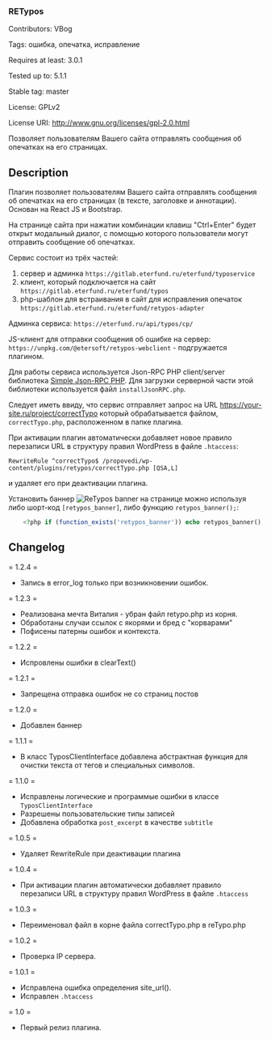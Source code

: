 ### RETypos ###
Contributors: VBog

Tags: ошибка, опечатка, исправление

Requires at least: 3.0.1

Tested up to: 5.1.1

Stable tag: master

License: GPLv2

License URI: http://www.gnu.org/licenses/gpl-2.0.html

Позволяет пользователям Вашего сайта отправлять сообщения об опечатках на его страницах.

## Description ##
Плагин позволяет пользователям Вашего сайта отправлять сообщения об опечатках на его страницах (в тексте, заголовке и аннотации). Основан на React JS и Bootstrap.

На странице сайта при нажатии комбинации клавиш "Ctrl+Enter" будет открыт модальный диалог, с помощью которого пользователи могут отправить сообщение об опечатках.

Сервис состоит из трёх частей:

1. сервер и админка
`https://gitlab.eterfund.ru/eterfund/typoservice`
2. клиент, который подключается на сайт
`https://gitlab.eterfund.ru/eterfund/typos`
3. php-шаблон для встраивания в сайт для исправления опечаток
`https://gitlab.eterfund.ru/eterfund/retypos-adapter`

Админка сервиса: `https://eterfund.ru/api/typos/cp/`

JS-клиент для отправки сообщения об ошибке на сервер: `https://unpkg.com/@etersoft/retypos-webclient` - подгружается плагином.

Для работы сервиса используется Json-RPC PHP client/server библиотека [Simple Json-RPC PHP](https://github.com/matasarei/JsonRPC).
Для загрузки серверной части этой библиотеки используется файл `installJsonRPC.php`.

Следует иметь ввиду, что сервис отправляет запрос на URL https://your-site.ru/project/correctTypo который обрабатывается файлом, `correctTypo.php`, расположенном в папке плагина.

При активации плагин автоматически добавляет новое правило перезаписи URL в структуру правил WordPress в файле  `.htaccess`:
```
RewriteRule ^correctTypo$ /propovedi/wp-content/plugins/retypos/correctTypo.php [QSA,L]
```
и удаляет его при деактивации плагина.

Установить баннер ![ReTypos banner](https://gitlab.eterfund.ru/VBog/RETypos/raw/master/img/retypos.png) на странице можно используя либо шорт-код `[retypos_banner]`, либо функцию `retypos_banner();`:
```php
	<?php if (function_exists('retypos_banner')) echo retypos_banner(); ?>
```

## Changelog ##

= 1.2.4 =

* Запись в error_log только при возникновении ошибок.

= 1.2.3 =

* Реализована мечта Виталия - убран файл retypo.php из корня.
* Обработаны случаи ссылок с якорями и бред с "корварами"
* Пофисены патерны ошибок и контекста.

= 1.2.2 =

* Испровлены ошибки в clearText()

= 1.2.1 =

* Запрещена отправка ошибок не со страниц постов

= 1.2.0 =

* Добавлен баннер

= 1.1.1 =

* В класс TyposClientInterface добавлена абстрактная функция для очистки текста от тегов и специальных символов.

= 1.1.0 =

* Исправлены логические и программые ошибки в классе `TyposClientInterface`
* Разрешены пользовательские типы записей
* Добавлена обработка `post_excerpt` в качестве `subtitle`


= 1.0.5 =

* Удаляет RewriteRule при деактивации плагина


= 1.0.4 =

* При активации плагин автоматически добавляет правило перезаписи URL в структуру правил WordPress в файле  `.htaccess`


= 1.0.3 =

* Переименовал файл в корне файла correctTypo.php в reTypo.php

= 1.0.2 =

* Проверка IP сервера.

= 1.0.1 =

* Исправлена ошибка определения site_url().
* Исправлен `.htaccess`

= 1.0 =

* Первый релиз плагина.


